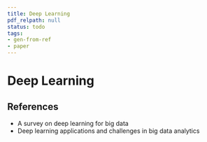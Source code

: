 ```yaml
---
title: Deep Learning
pdf_relpath: null
status: todo
tags:
- gen-from-ref
- paper
---
```


# Deep Learning

## References

- A survey on deep learning for big data
- Deep learning applications and challenges in big data analytics
